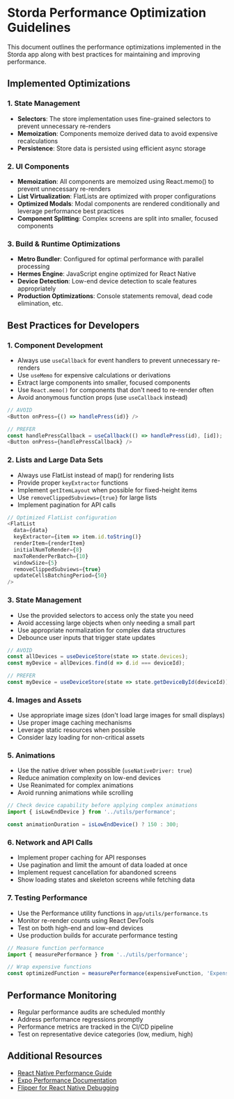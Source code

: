 # Storda Performance Optimization Guidelines

This document outlines the performance optimizations implemented in the Storda app along with best practices for maintaining and improving performance.

## Implemented Optimizations

### 1. State Management
- **Selectors**: The store implementation uses fine-grained selectors to prevent unnecessary re-renders
- **Memoization**: Components memoize derived data to avoid expensive recalculations
- **Persistence**: Store data is persisted using efficient async storage

### 2. UI Components
- **Memoization**: All components are memoized using React.memo() to prevent unnecessary re-renders
- **List Virtualization**: FlatLists are optimized with proper configurations
- **Optimized Modals**: Modal components are rendered conditionally and leverage performance best practices
- **Component Splitting**: Complex screens are split into smaller, focused components

### 3. Build & Runtime Optimizations
- **Metro Bundler**: Configured for optimal performance with parallel processing
- **Hermes Engine**: JavaScript engine optimized for React Native
- **Device Detection**: Low-end device detection to scale features appropriately
- **Production Optimizations**: Console statements removal, dead code elimination, etc.

## Best Practices for Developers

### 1. Component Development
- Always use `useCallback` for event handlers to prevent unnecessary re-renders
- Use `useMemo` for expensive calculations or derivations
- Extract large components into smaller, focused components
- Use `React.memo()` for components that don't need to re-render often
- Avoid anonymous function props (use `useCallback` instead)

```javascript
// AVOID
<Button onPress={() => handlePress(id)} />

// PREFER
const handlePressCallback = useCallback(() => handlePress(id), [id]);
<Button onPress={handlePressCallback} />
```

### 2. Lists and Large Data Sets
- Always use FlatList instead of map() for rendering lists
- Provide proper `keyExtractor` functions
- Implement `getItemLayout` when possible for fixed-height items
- Use `removeClippedSubviews={true}` for large lists
- Implement pagination for API calls

```javascript
// Optimized FlatList configuration
<FlatList
  data={data}
  keyExtractor={item => item.id.toString()}
  renderItem={renderItem}
  initialNumToRender={8}
  maxToRenderPerBatch={10}
  windowSize={5}
  removeClippedSubviews={true}
  updateCellsBatchingPeriod={50}
/>
```

### 3. State Management
- Use the provided selectors to access only the state you need
- Avoid accessing large objects when only needing a small part
- Use appropriate normalization for complex data structures
- Debounce user inputs that trigger state updates

```javascript
// AVOID
const allDevices = useDeviceStore(state => state.devices);
const myDevice = allDevices.find(d => d.id === deviceId);

// PREFER
const myDevice = useDeviceStore(state => state.getDeviceById(deviceId));
```

### 4. Images and Assets
- Use appropriate image sizes (don't load large images for small displays)
- Use proper image caching mechanisms
- Leverage static resources when possible
- Consider lazy loading for non-critical assets

### 5. Animations
- Use the native driver when possible (`useNativeDriver: true`)
- Reduce animation complexity on low-end devices
- Use Reanimated for complex animations
- Avoid running animations while scrolling

```javascript
// Check device capability before applying complex animations
import { isLowEndDevice } from '../utils/performance';

const animationDuration = isLowEndDevice() ? 150 : 300;
```

### 6. Network and API Calls
- Implement proper caching for API responses
- Use pagination and limit the amount of data loaded at once
- Implement request cancellation for abandoned screens
- Show loading states and skeleton screens while fetching data

### 7. Testing Performance
- Use the Performance utility functions in `app/utils/performance.ts`
- Monitor re-render counts using React DevTools
- Test on both high-end and low-end devices
- Use production builds for accurate performance testing

```javascript
// Measure function performance
import { measurePerformance } from '../utils/performance';

// Wrap expensive functions
const optimizedFunction = measurePerformance(expensiveFunction, 'ExpensiveOperation');
```

## Performance Monitoring

- Regular performance audits are scheduled monthly
- Address performance regressions promptly
- Performance metrics are tracked in the CI/CD pipeline
- Test on representative device categories (low, medium, high)

## Additional Resources

- [React Native Performance Guide](https://reactnative.dev/docs/performance)
- [Expo Performance Documentation](https://docs.expo.dev/guides/performance/)
- [Flipper for React Native Debugging](https://fbflipper.com/) 
